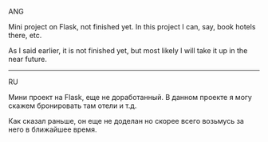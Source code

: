 ANG

Mini project on Flask, not finished yet. In this project I can, say, book hotels there, etc. 

As I said earlier, it is not finished yet, but most likely I will take it up in the near future.

------------------------------------------------------------------------------------------------------------

RU

Мини проект на Flask, еще не доработанный. В данном проекте я могу скажем бронировать там отели и т.д. 

Как сказал раньше, он еще не доделан но скорее всего возьмусь за него в ближайшее время.

